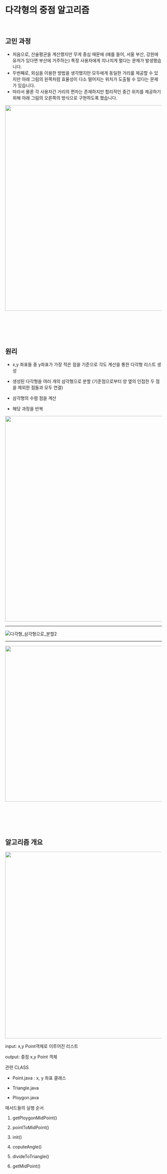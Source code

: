 # 다각형의 중점 알고리즘

﻿

## 고민 과정
+ 처음으로, 산술평균을 계산했지만 무게 중심 때문에 (예를 들어, 서울 부산, 강원에 유저가 있다면 부산에 거주하는) 특정 사용자에게 지나치게 멀다는 문제가 발생했습니다.
+ 두번째로, 외심을 이용한 방법을 생각했지만 모두에게 동일한 거리를 제공할 수 있지만 아래 그림의 왼쪽처럼 효율성이 다소 떨어지는 위치가 도출될 수 있다는 문제가 있습니다.
+ 따라서 물론 각 사용자간 거리의 편차는 존재하지만 합리적인 중간 위치를 제공하기 위해 아래 그림의 오른쪽의 방식으로 구현하도록 했습니다.

<img src="https://user-images.githubusercontent.com/88698607/229268722-6e7aed7e-484c-4c34-a9a4-e3e7e540d33f.png"  width="1000" height="660">

<br/>
<br/>
<br/>
<br/>
<br/>
<br/>

## 원리

+ x,y 좌표들 중 y좌표가 가장 적은 점을 기준으로 각도 계산을 통한 다각형 리스트 생성

+ 생성된 다각형을 여러 개의 삼각형으로 분할 (기준점으로부터 양 옆의 인접한 두 점을 제외한 점들과 모두 연결)

+ 삼각형의 수렴 점을 계산

+ 해당 과정을 반복


<img src="https://user-images.githubusercontent.com/88698607/175563164-17d08a39-225c-4277-9f8e-04dd06a82980.png"  width="650" height="660">

----------


![다각형_삼각형으로_분할2](https://user-images.githubusercontent.com/88698607/175563380-b48e4f1a-555d-403a-8b12-9a9ce0f6cf87.png)

----------

<img src="https://user-images.githubusercontent.com/88698607/175563425-19512d6f-44b4-460d-8ff3-fef3a846203c.png"  width="550" height="500">




<br/>
<br/>
<br/>
<br/>
<br/>
<br/>

## 알고리즘 개요

<img src="https://user-images.githubusercontent.com/88698607/175563458-438860c8-97a1-47db-8519-c32a937731ee.png" width="600" height="600">


input: x,y Point객체로 이루어진 리스트

output: 중점 x,y Point 객체



관련 CLASS


- Point.java : x, y 좌표 클래스


- Triangle.java


- Ploygon.java

     
매서드들의 실행 순서


1. getPloygonMidPoint()

2. pointToMidPoint()

3. init()

4. coputeAngle()

5. divideToTriangle()

6. getMidPoint()


